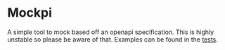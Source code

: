 # Mockpi

A simple tool to mock based off an openapi specification. This is highly unstable so please be aware of that. Examples can be found in the [tests](./__tests__/petstore.ts).
